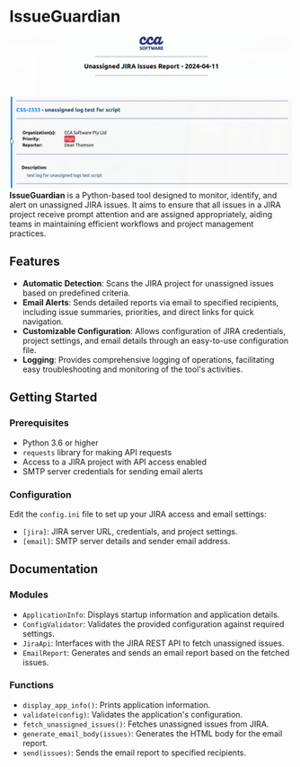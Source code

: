 # IssueGuardian
<img style="display: block; margin-left: auto; margin-right: auto;" src="https://github.com/grahfmusic/issueguardian/blob/master/imgs/readme_header.png?raw=true" alt="readme header"></img>
**IssueGuardian** is a Python-based tool designed to monitor, identify, and alert on unassigned JIRA issues. It aims to ensure that all issues in a JIRA project receive prompt attention and are assigned appropriately, aiding teams in maintaining efficient workflows and project management practices.

## Features

- **Automatic Detection**: Scans the JIRA project for unassigned issues based on predefined criteria.
- **Email Alerts**: Sends detailed reports via email to specified recipients, including issue summaries, priorities, and direct links for quick navigation.
- **Customizable Configuration**: Allows configuration of JIRA credentials, project settings, and email details through an easy-to-use configuration file.
- **Logging**: Provides comprehensive logging of operations, facilitating easy troubleshooting and monitoring of the tool's activities.

## Getting Started

### Prerequisites

- Python 3.6 or higher
- `requests` library for making API requests
- Access to a JIRA project with API access enabled
- SMTP server credentials for sending email alerts

### Configuration

Edit the `config.ini` file to set up your JIRA access and email settings:

- `[jira]`: JIRA server URL, credentials, and project settings.
- `[email]`: SMTP server details and sender email address.

## Documentation

### Modules

- `ApplicationInfo`: Displays startup information and application details.
- `ConfigValidator`: Validates the provided configuration against required settings.
- `JiraApi`: Interfaces with the JIRA REST API to fetch unassigned issues.
- `EmailReport`: Generates and sends an email report based on the fetched issues.

### Functions

- `display_app_info()`: Prints application information.
- `validate(config)`: Validates the application's configuration.
- `fetch_unassigned_issues()`: Fetches unassigned issues from JIRA.
- `generate_email_body(issues)`: Generates the HTML body for the email report.
- `send(issues)`: Sends the email report to specified recipients.
